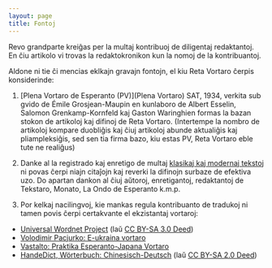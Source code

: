 ```yaml
---
layout: page
title: Fontoj
---
```


Revo grandparte kreiĝas per la multaj kontribuoj de diligentaj redaktantoj. En ĉiu artikolo vi trovas la redaktokronikon kun la nomoj de la kontribuantoj.

Aldone ni tie ĉi mencias eklkajn gravajn fontojn, el kiu Reta Vortaro ĉerpis konsiderinde:

1. [Plena Vortaro de Esperanto (PV)](Plena Vortaro) SAT, 1934, verkita sub gvido de Émile Grosjean-Maupin en kunlaboro de Albert Esselin, Salomon Grenkamp-Kornfeld kaj Gaston Waringhien formas la bazan stokon de artikoloj kaj difinoj de Reta Vortaro. (Intertempe la nombro de artikoloj kompare duobliĝis kaj ĉiuj artikoloj abunde aktualiĝis kaj pliampleksiĝis, sed sen tia firma bazo, kiu estas PV, Reta Vortaro eble tute ne realiĝus)

2. Danke al la registrado kaj enretigo de multaj [klasikaj kaj modernaj tekstoj](https://github.com/revuloj/voko-cikado/tree/master/txt) ni povas ĉerpi niajn citaĵojn kaj reverki la difinojn surbaze de efektiva uzo. Do apartan dankon al ĉiuj aŭtoroj, enretigantoj, redaktantoj de Tekstaro, Monato, La Ondo de Esperanto k.m.p.

3. Por kelkaj nacilingvoj, kie mankas regula kontribuanto de tradukoj ni tamen povis ĉerpi certakvante el ekzistantaj vortaroj:
 - [Universal Wordnet Project](http://www.lexvo.org/uwn/) (laŭ [CC BY-SA 3.0 Deed](https://creativecommons.org/licenses/by-sa/3.0/))
 - [Volodimir Pacjurko: E-ukraina vortaro](https://web.archive.org/web/20200211210002/http://www.vortaro.ukrainio.org.ua/)
 - [Vastalto: Praktika Esperanto-Japana Vortaro](https://www.vastalto.com/pejv/)
 - [HandeDict, Wörterbuch: Chinesisch-Deutsch](http://www.handedict.de/chinesisch_deutsch.php) (laŭ [CC BY-SA 2.0 Deed](https://creativecommons.org/licenses/by-sa/2.0/de/))